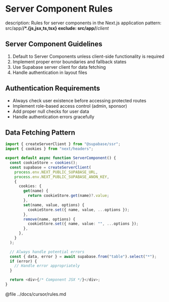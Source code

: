 # Server Component Rules
description: Rules for server components in the Next.js application
pattern: src/app/**/*.{js,jsx,ts,tsx}
exclude: src/app/**/*client*

## Server Component Guidelines

1. Default to Server Components unless client-side functionality is required
2. Implement proper error boundaries and fallback states
3. Use Supabase server client for data fetching
4. Handle authentication in layout files

## Authentication Requirements

- Always check user existence before accessing protected routes
- Implement role-based access control (admin, sponsor)
- Add proper null checks for user data
- Handle authentication errors gracefully

## Data Fetching Pattern

```typescript
import { createServerClient } from "@supabase/ssr";
import { cookies } from "next/headers";

export default async function ServerComponent() {
  const cookieStore = cookies();
  const supabase = createServerClient(
    process.env.NEXT_PUBLIC_SUPABASE_URL,
    process.env.NEXT_PUBLIC_SUPABASE_ANON_KEY,
    {
      cookies: {
        get(name) {
          return cookieStore.get(name)?.value;
        },
        set(name, value, options) {
          cookieStore.set({ name, value, ...options });
        },
        remove(name, options) {
          cookieStore.set({ name, value: "", ...options });
        },
      },
    }
  );

  // Always handle potential errors
  const { data, error } = await supabase.from("table").select("*");
  if (error) {
    // Handle error appropriately
  }

  return <div>{/* Component JSX */}</div>;
}
```

@file ../docs/cursor/rules.md 